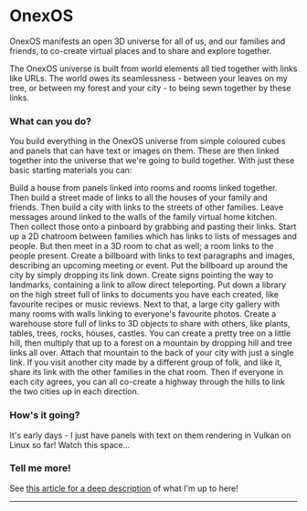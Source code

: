 
# OnexOS

OnexOS manifests an open 3D universe for all of us, and our families and friends, to
co-create virtual places and to share and explore together.

The OnexOS universe is built from world elements all tied together with links like URLs.
The world owes its seamlessness - between your leaves on my tree, or between my forest
and your city - to being sewn together by these links.

### What can you do?

You build everything in the OnexOS universe from simple coloured cubes and panels that
can have text or images on them. These are then linked together into the universe that
we're going to build together. With just these basic starting materials you can:

Build a house from panels linked into rooms and rooms linked together. Then build a
street made of links to all the houses of your family and friends. Then build a city
with links to the streets of other families. Leave messages around linked to the walls
of the family virtual home kitchen. Then collect those onto a pinboard by grabbing and
pasting their links. Start up a 2D chatroom between families which has links to lists of
messages and people. But then meet in a 3D room to chat as well; a room links to the
people present. Create a billboard with links to text paragraphs and images, describing
an upcoming meeting or event. Put the billboard up around the city by simply dropping
its link down. Create signs pointing the way to landmarks, containing a link to allow
direct teleporting. Put down a library on the high street full of links to documents you
have each created, like favourite recipes or music reviews. Next to that, a large city
gallery with many rooms with walls linking to everyone's favourite photos. Create a
warehouse store full of links to 3D objects to share with others, like plants, tables,
trees, rocks, houses, castles. You can create a pretty tree on a little hill, then
multiply that up to a forest on a mountain by dropping hill and tree links all over.
Attach that mountain to the back of your city with just a single link. If you visit
another city made by a different group of folk, and like it, share its link with the
other families in the chat room. Then if everyone in each city agrees, you can all
co-create a highway through the hills to link the two cities up in each direction.

### How's it going?

It's early days - I just have panels with text on them rendering in Vulkan on Linux so
far! Watch this space...

### Tell me more!

See <a href="http://object.network/index-meta-web.html">this article for a deep
description</a> of what I'm up to here!
____________________________________





